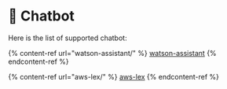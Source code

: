# 🤖 Chatbot

Here is the list of supported chatbot:

{% content-ref url="watson-assistant/" %}
[watson-assistant](watson-assistant/)
{% endcontent-ref %}

{% content-ref url="aws-lex/" %}
[aws-lex](aws-lex/)
{% endcontent-ref %}
